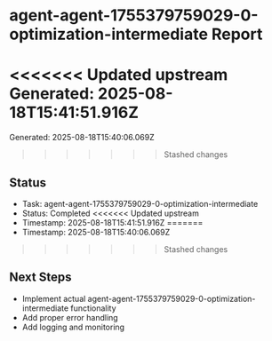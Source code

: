 # agent-agent-1755379759029-0-optimization-intermediate Report

<<<<<<< Updated upstream
Generated: 2025-08-18T15:41:51.916Z
=======
Generated: 2025-08-18T15:40:06.069Z
>>>>>>> Stashed changes

## Status
- Task: agent-agent-1755379759029-0-optimization-intermediate
- Status: Completed
<<<<<<< Updated upstream
- Timestamp: 2025-08-18T15:41:51.916Z
=======
- Timestamp: 2025-08-18T15:40:06.069Z
>>>>>>> Stashed changes

## Next Steps
- Implement actual agent-agent-1755379759029-0-optimization-intermediate functionality
- Add proper error handling
- Add logging and monitoring
